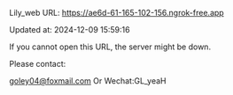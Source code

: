 Lily_web URL: https://ae6d-61-165-102-156.ngrok-free.app

Updated at: 2024-12-09 15:59:16

If you cannot open this URL, the server might be down.

Please contact: 

goley04@foxmail.com Or Wechat:GL_yeaH